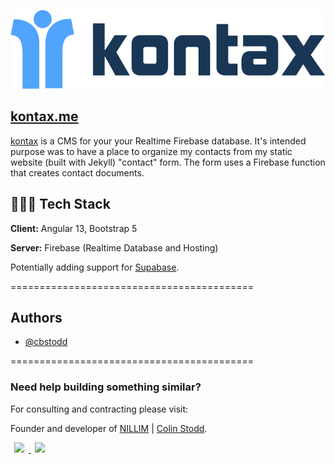 ![kontax.me](src/assets/images/logos/kontax_wicon_carolina_n_persian_700px.png)

## [kontax.me](https://kontax.me)

[kontax](https://kontax.me) is a CMS for your your Realtime Firebase database. It's intended purpose was to have a place
to organize my contacts from my static website (built with Jekyll) "contact" form. The form uses a Firebase function
that creates contact documents.

## 👨🏼‍💻 Tech Stack

**Client:** Angular 13, Bootstrap 5

**Server:** Firebase (Realtime Database and Hosting)

Potentially adding support for [Supabase](https://supabase.io).

==========================================

## Authors

- [@cbstodd](https://www.github.com/cbstodd)

==========================================

### Need help building something similar?

For consulting and contracting please visit:

Founder and developer of [NILLIM](https://nillim.com) | [Colin Stodd](https://colinstodd.com).

<div style="display:inline; max-width:200px !important;">
<a href="https://nillim.com" target="_blank" title="Visit nillim.com">
<img src="https://nillim.com/wp-content/uploads/2022/02/teal_white_tall_270px.png" style="width:70px; max-width:70px; padding:0 0.4rem;"/>
</a>

<a href="https://nillim.com" target="_blank" title="Visit Colin Stodd's personal website">
<img src="https://firebasestorage.googleapis.com/v0/b/colinstodd-com.appspot.com/o/images%2F2021%2Fcs_dark_inset_260.png?alt=media&token=f32ecb06-6761-49a6-817c-a6ae1073c3fe" style="width:70px; max-width:70px; padding:0 0.4rem;"/>
</a>
</div>


